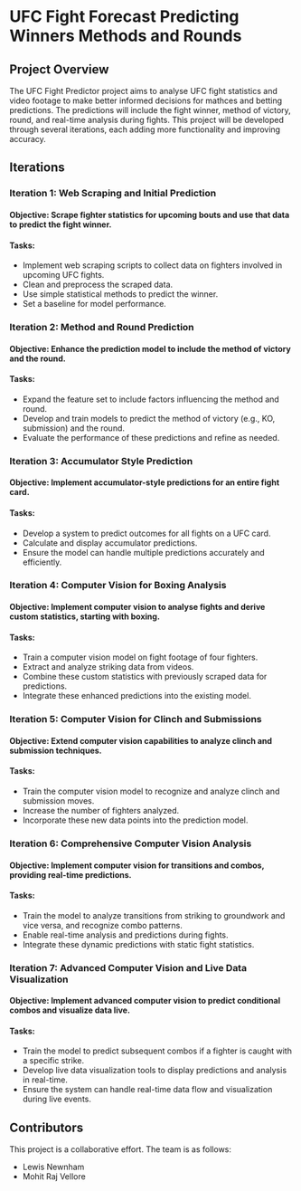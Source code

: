 # UFC Fight Forecast Predicting Winners Methods and Rounds
## Project Overview
The UFC Fight Predictor project aims to analyse UFC fight statistics and video footage to make better informed decisions for mathces and betting predictions. The predictions will include the fight winner, method of victory, round, and real-time analysis during fights. This project will be developed through several iterations, each adding more functionality and improving accuracy.

## Iterations
### Iteration 1: Web Scraping and Initial Prediction 
#### Objective: Scrape fighter statistics for upcoming bouts and use that data to predict the fight winner.
#### Tasks:
- Implement web scraping scripts to collect data on fighters involved in upcoming UFC fights.
- Clean and preprocess the scraped data.
- Use simple statistical methods to predict the winner.
- Set a baseline for model performance.

### Iteration 2: Method and Round Prediction
#### Objective: Enhance the prediction model to include the method of victory and the round.
#### Tasks:
- Expand the feature set to include factors influencing the method and round.
- Develop and train models to predict the method of victory (e.g., KO, submission) and the round.
- Evaluate the performance of these predictions and refine as needed.

### Iteration 3: Accumulator Style Prediction
#### Objective: Implement accumulator-style predictions for an entire fight card.
#### Tasks: 
- Develop a system to predict outcomes for all fights on a UFC card.
- Calculate and display accumulator predictions.
- Ensure the model can handle multiple predictions accurately and efficiently.

### Iteration 4: Computer Vision for Boxing Analysis
#### Objective: Implement computer vision to analyse fights and derive custom statistics, starting with boxing.
#### Tasks: 
- Train a computer vision model on fight footage of four fighters.
- Extract and analyze striking data from videos.
- Combine these custom statistics with previously scraped data for predictions.
- Integrate these enhanced predictions into the existing model.

### Iteration 5: Computer Vision for Clinch and Submissions
#### Objective: Extend computer vision capabilities to analyze clinch and submission techniques.
#### Tasks: 
- Train the computer vision model to recognize and analyze clinch and submission moves.
- Increase the number of fighters analyzed.
- Incorporate these new data points into the prediction model.

### Iteration 6: Comprehensive Computer Vision Analysis
#### Objective: Implement computer vision for transitions and combos, providing real-time predictions.
#### Tasks: 
- Train the model to analyze transitions from striking to groundwork and vice versa, and recognize combo patterns.
- Enable real-time analysis and predictions during fights.
- Integrate these dynamic predictions with static fight statistics.

### Iteration 7: Advanced Computer Vision and Live Data Visualization
#### Objective: Implement advanced computer vision to predict conditional combos and visualize data live.
#### Tasks: 
- Train the model to predict subsequent combos if a fighter is caught with a specific strike.
- Develop live data visualization tools to display predictions and analysis in real-time.
- Ensure the system can handle real-time data flow and visualization during live events.

## Contributors
This project is a collaborative effort. The team is as follows:
- Lewis Newnham
- Mohit Raj Vellore
